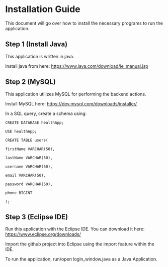 # Installation Guide

This document will go over how to install the necessary programs to run the application.

## Step 1 (Install Java)

This application is written in java.

Install java from here: https://www.java.com/download/ie_manual.jsp

## Step 2 (MySQL)

This application utilizes MySQL for performing the backend actions.

Install MySQL here: https://dev.mysql.com/downloads/installer/

In a SQL query, create a schema using:

  	CREATE DATABASE healthApp;
  
  	USE healthApp;
  
  	CREATE TABLE users(

	firstName VARCHAR(50),
	
	lastName VARCHAR(50),
	
	username VARCHAR(50),
	
	email VARCHAR(50),
	
	password VARCHAR(50),
	
	phone BIGINT
	
	);

## Step 3 (Eclipse IDE)

Run this application with the Eclipse IDE. You can download it here: https://www.eclipse.org/downloads/

Import the github project into Eclipse using the import feature within the IDE.

To run the application, run/open login_window.java as a Java Application.
